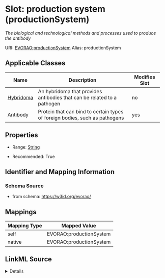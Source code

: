 

# Slot: production system (productionSystem) 


_The biological and technological methods and processes used to produce the antibody_





URI: [EVORAO:productionSystem](https://w3id.org/evorao/productionSystem)
Alias: productionSystem

<!-- no inheritance hierarchy -->





## Applicable Classes

| Name | Description | Modifies Slot |
| --- | --- | --- |
| [Hybridoma](Hybridoma.md) | An hybridoma that provides antibodies that can be related to a pathogen |  no  |
| [Antibody](Antibody.md) | Protein that can bind to certain types of foreign bodies, such as pathogens |  yes  |







## Properties

* Range: [String](String.md)

* Recommended: True





## Identifier and Mapping Information







### Schema Source


* from schema: https://w3id.org/evorao/




## Mappings

| Mapping Type | Mapped Value |
| ---  | ---  |
| self | EVORAO:productionSystem |
| native | EVORAO:productionSystem |




## LinkML Source

<details>
```yaml
name: productionSystem
description: The biological and technological methods and processes used to produce
  the antibody
title: production system
from_schema: https://w3id.org/evorao/
rank: 1000
alias: productionSystem
domain_of:
- Antibody
range: string
required: false
recommended: true
multivalued: false

```
</details>